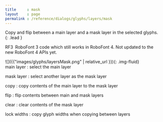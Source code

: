```yaml
---
title     : mask
layout    : page
permalink : /reference/dialogs/glyphs/layers/mask
---
```


Copy and flip between a main layer and a mask layer in the selected glyphs.
{: .lead }

<span class="badge text-bg-warning rounded-0">RF3</span> RoboFont 3 code which still works in RoboFont 4. Not updated to the new RoboFont 4 APIs yet.


<div class='row'>

<div class='col-sm-4' markdown='1'>
![]({{"images/glyphs/layersMask.png" | relative_url }}){: .img-fluid}
</div>

<div class='col-sm-8' markdown='1'>
main layer
: select the main layer

mask layer
: select another layer as the mask layer

copy
: copy contents of the main layer to the mask layer

flip
: flip contents between main and mask layers

clear
: clear contents of the mask layer

lock widths
: copy glyph widths when copying between layers
</div>

</div>
